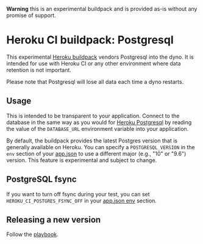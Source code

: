 **Warning** this is an experimental buildpack and is provided as-is without any
promise of support.

# Heroku CI buildpack: Postgresql

This experimental [Heroku buildpack](http://devcenter.heroku.com/articles/buildpacks)
vendors Postgresql into the dyno. It is intended for use with Heroku CI or any
other environment where data retention is not important.

Please note that Postgresql will lose all data each time a dyno restarts.

## Usage

This is intended to be transparent to your application. Connect to the database
in the same way as you would for [Heroku Postgresql](https://www.heroku.com/postgres)
by reading the value of the `DATABASE_URL` environment variable into your application.

By default, the buildpack provides the latest Postgres version that is
generally available on Heroku. You can specify a `POSTGRESQL_VERSION`
in the `env` section of your
[app.json](https://devcenter.heroku.com/articles/heroku-ci#environment-variables-env-key)
to use a different major (e.g., "10" or "9.6") version. This feature
is experimental and subject to change.

## PostgreSQL fsync

If you want to turn off fsync during your test, you can set `HEROKU_CI_POSTGRES_FSYNC_OFF` in your [app.json env](https://devcenter.heroku.com/articles/heroku-ci#setting-environment-variables-the-env-key) section.

## Releasing a new version

Follow the [playbook](https://github.com/heroku/engineering-docs/blob/master/components/heroku-buildpack-ci-postgresql/update-version.md).
